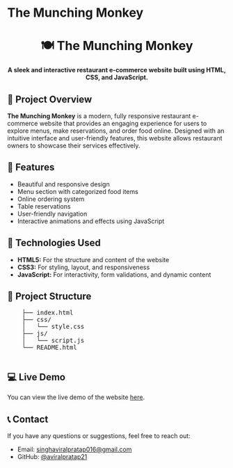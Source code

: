 # The Munching Monkey
<!DOCTYPE html>
<html lang="en">
<head>
    <meta charset="UTF-8">
    <meta name="viewport" content="width=device-width, initial-scale=1.0">
    
</head>
<body>
    <h1 align="center">🍽️ The Munching Monkey</h1>
    <p align="center"><strong>A sleek and interactive restaurant e-commerce website built using HTML, CSS, and JavaScript.</strong></p>

  <h2>🌟 Project Overview</h2>
    <p>
        <strong>The Munching Monkey</strong> is a modern, fully responsive restaurant e-commerce website that provides an engaging experience for users to explore menus, make reservations, and order food online. Designed with an intuitive interface and user-friendly features, this website allows restaurant owners to showcase their services effectively.
    </p>

  <h2>🚀 Features</h2>
    <ul>
        <li>Beautiful and responsive design</li>
        <li>Menu section with categorized food items</li>
        <li>Online ordering system</li>
        <li>Table reservations</li>
        <li>User-friendly navigation</li>
        <li>Interactive animations and effects using JavaScript</li>
    </ul>

  <h2>🔧 Technologies Used</h2>
    <ul>
        <li><strong>HTML5:</strong> For the structure and content of the website</li>
        <li><strong>CSS3:</strong> For styling, layout, and responsiveness</li>
        <li><strong>JavaScript:</strong> For interactivity, form validations, and dynamic content</li>
    </ul>

  <h2>📂 Project Structure</h2>
    <pre>
    ├── index.html               <!-- Main page -->
    ├── css/
    │   └── style.css            <!-- Stylesheet for the website -->
    ├── js/
    │   └── script.js            <!-- JavaScript file for interactivity -->
    └── README.html              <!-- This file -->
    </pre>

  <h2>💻 Live Demo</h2>
    <p>You can view the live demo of the website <a href="https://aviralpratap21.github.io/munching_monkey/" target="_blank">here</a>.</p>

  

  <h2>📞 Contact</h2>
    <p>If you have any questions or suggestions, feel free to reach out:</p>
    <ul>
        <li>Email: <a href="mailto:singhaviralpratap016@gmail.com">singhaviralpratap016@gmail.com</a></li>
        <li>GitHub: <a href="https://github.com/aviralpratap21" target="_blank">@aviralpratap21</a></li>
    </ul>
</body>
</html>
